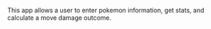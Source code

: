 This app allows a user to enter pokemon information, get stats,  and calculate a move damage outcome.
